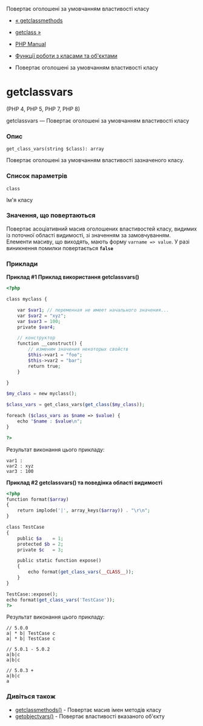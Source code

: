 Повертає оголошені за умовчанням властивості класу

-   [« getclassmethods](function.get-class-methods.html)
    
-   [getclass »](function.get-class.html)
    
-   [PHP Manual](index.md)
    
-   [Функції роботи з класами та об'єктами](ref.classobj.md)
    
-   Повертає оголошені за умовчанням властивості класу
    

# getclassvars

(PHP 4, PHP 5, PHP 7, PHP 8)

getclassvars — Повертає оголошені за умовчанням властивості класу

### Опис

```methodsynopsis
get_class_vars(string $class): array
```

Повертає оголошені за умовчанням властивості зазначеного класу.

### Список параметрів

`class`

Ім'я класу

### Значення, що повертаються

Повертає асоціативний масив оголошених властивостей класу, видимих ​​із поточної області видимості, зі значенням за замовчуванням. Елементи масиву, що виходять, мають форму `varname => value`. У разі виникнення помилки повертається **`false`**

### Приклади

**Приклад #1 Приклад використання **getclassvars()****

```php
<?php

class myclass {

    var $var1; // переменная не имеет начального значения...
    var $var2 = "xyz";
    var $var3 = 100;
    private $var4;

    // конструктор
    function __construct() {
        // изменим значения некоторых свойств
        $this->var1 = "foo";
        $this->var2 = "bar";
        return true;
    }

}

$my_class = new myclass();

$class_vars = get_class_vars(get_class($my_class));

foreach ($class_vars as $name => $value) {
    echo "$name : $value\n";
}

?>
```

Результат виконання цього прикладу:

```
var1 :
var2 : xyz
var3 : 100
```

**Приклад #2 **getclassvars()** та поведінка області видимості**

```php
<?php
function format($array)
{
    return implode('|', array_keys($array)) . "\r\n";
}

class TestCase
{
    public $a    = 1;
    protected $b = 2;
    private $c   = 3;

    public static function expose()
    {
        echo format(get_class_vars(__CLASS__));
    }
}

TestCase::expose();
echo format(get_class_vars('TestCase'));
?>
```

Результат виконання цього прикладу:

```
// 5.0.0
a| * b| TestCase c
a| * b| TestCase c

// 5.0.1 - 5.0.2
a|b|c
a|b|c

// 5.0.3 +
a|b|c
a
```

### Дивіться також

-   [getclassmethods()](function.get-class-methods.html) - Повертає масив імен методів класу
-   [getobjectvars()](function.get-object-vars.html) - Повертає властивості вказаного об'єкту